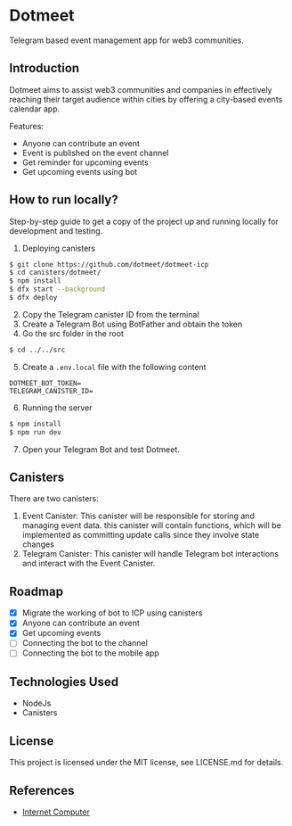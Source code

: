 # Dotmeet
Telegram based event management app for web3 communities. 


## Introduction
Dotmeet aims to assist web3 communities and companies in effectively reaching their target audience within cities by offering a city-based events calendar app.

Features:
- Anyone can contribute an event
- Event is published on the event channel
- Get reminder for upcoming events
- Get upcoming events using bot


## How to run locally?
Step-by-step guide to get a copy of the project up and running locally for development and testing.

1. Deploying canisters
   
```bash
$ git clone https://github.com/dotmeet/dotmeet-icp
$ cd canisters/dotmeet/
$ npm install
$ dfx start --background
$ dfx deploy
```
2. Copy the Telegram canister ID from the terminal
3. Create a Telegram Bot using BotFather and obtain the token
4. Go the src folder in the root
```bash
$ cd ../../src
```
5. Create a `.env.local` file with the following content
```
DOTMEET_BOT_TOKEN= 
TELEGRAM_CANISTER_ID=
```
6. Running the server
```bash
$ npm install
$ npm run dev
```
7. Open your Telegram Bot and test Dotmeet.


## Canisters

There are two canisters:
1. Event Canister: This canister will be responsible for storing and managing event data. this canister will contain functions, which will be implemented as committing update calls since they involve state changes
2. Telegram Canister: This canister will handle Telegram bot interactions and interact with the Event Canister.
## Roadmap

- [x] Migrate the working of bot to ICP using canisters
- [x] Anyone can contribute an event 
- [x] Get upcoming events 
- [ ] Connecting the bot to the channel
- [ ] Connecting the bot to the mobile app

## Technologies Used

- NodeJs
- Canisters


## License
This project is licensed under the MIT license, see LICENSE.md for details. 


## References
- [Internet Computer](https://internetcomputer.org)

